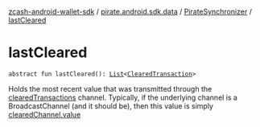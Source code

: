 [zcash-android-wallet-sdk](../../index.md) / [pirate.android.sdk.data](../index.md) / [PirateSynchronizer](index.md) / [lastCleared](./last-cleared.md)

# lastCleared

`abstract fun lastCleared(): `[`List`](https://kotlinlang.org/api/latest/jvm/stdlib/kotlin.collections/-list/index.html)`<`[`ClearedTransaction`](../../pirate.android.sdk.entity/-cleared-transaction/index.md)`>`

Holds the most recent value that was transmitted through the [clearedTransactions](cleared-transactions.md) channel. Typically, if the
underlying channel is a BroadcastChannel (and it should be), then this value is simply [clearedChannel.value](#)

